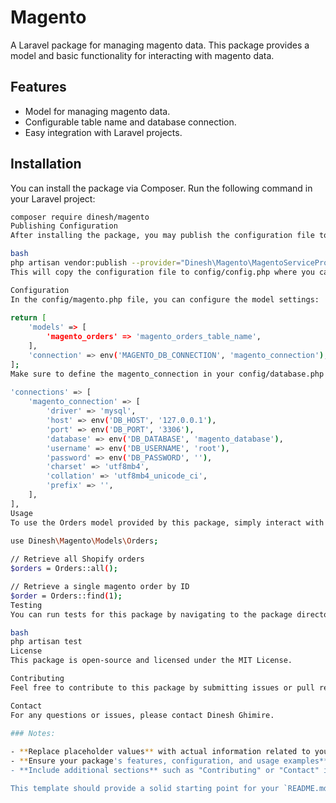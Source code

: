 # Magento

A Laravel package for managing magento data. This package provides a model and basic functionality for interacting with magento data.

## Features

- Model for managing magento data.
- Configurable table name and database connection.
- Easy integration with Laravel projects.

## Installation

You can install the package via Composer. Run the following command in your Laravel project:

```bash
composer require dinesh/magento
Publishing Configuration
After installing the package, you may publish the configuration file to customize settings:

bash
php artisan vendor:publish --provider="Dinesh\Magento\MagentoServiceProvider" --tag=config
This will copy the configuration file to config/config.php where you can adjust the table name and database connection settings.

Configuration
In the config/magento.php file, you can configure the model settings:
 
return [
    'models' => [
        'magento_orders' => 'magento_orders_table_name',
    ],
    'connection' => env('MAGENTO_DB_CONNECTION', 'magento_connection'),
];
Make sure to define the magento_connection in your config/database.php file:
 
'connections' => [
    'magento_connection' => [
        'driver' => 'mysql',
        'host' => env('DB_HOST', '127.0.0.1'),
        'port' => env('DB_PORT', '3306'),
        'database' => env('DB_DATABASE', 'magento_database'),
        'username' => env('DB_USERNAME', 'root'),
        'password' => env('DB_PASSWORD', ''),
        'charset' => 'utf8mb4',
        'collation' => 'utf8mb4_unicode_ci',
        'prefix' => '',
    ],
],
Usage
To use the Orders model provided by this package, simply interact with it as you would with any Eloquent model:
 
use Dinesh\Magento\Models\Orders;

// Retrieve all Shopify orders
$orders = Orders::all();

// Retrieve a single magento order by ID
$order = Orders::find(1);
Testing
You can run tests for this package by navigating to the package directory and running:

bash 
php artisan test
License
This package is open-source and licensed under the MIT License.

Contributing
Feel free to contribute to this package by submitting issues or pull requests. Please ensure that you follow the coding standards and write tests for your changes.

Contact
For any questions or issues, please contact Dinesh Ghimire.
  
### Notes:

- **Replace placeholder values** with actual information related to your package.
- **Ensure your package's features, configuration, and usage examples** are accurately described.
- **Include additional sections** such as "Contributing" or "Contact" if relevant to your project.

This template should provide a solid starting point for your `README.md` and help others understand how to install and use your package.